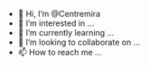 - 👋 Hi, I’m @Centremira
- 👀 I’m interested in ...
- 🌱 I’m currently learning ...
- 💞️ I’m looking to collaborate on ...
- 📫 How to reach me ...

<!---
Centremira/Centremira is a ✨ special ✨ repository because its `README.md` (this file) appears on your GitHub profile.
You can click the Preview link to take a look at your changes.
--->
